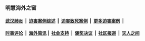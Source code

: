 
### 明慧海外之窗

####  [武汉肺炎](indexes/365.md?t=05070101) &nbsp;|&nbsp;  [迫害案例综述](indexes/328.md?t=05070101) &nbsp;|&nbsp; [迫害致死案例](indexes/277.md?t=05070101)  &nbsp;|&nbsp; [更多迫害案例](indexes/81.md?t=05070101)  &nbsp;|&nbsp; 
####  [时事评论](indexes/19.md?t=05070101) &nbsp;|&nbsp; [海外简讯](indexes/245.md?t=05070101)&nbsp;|&nbsp;  [社会支持](indexes/140.md?t=05070101) &nbsp;|&nbsp; [褒奖决议](indexes/282.md?t=05070101) &nbsp;|&nbsp; [社区报道](indexes/91.md?t=05070101)  &nbsp;|&nbsp; [天人之间](indexes/78.md?t=05070101) 

